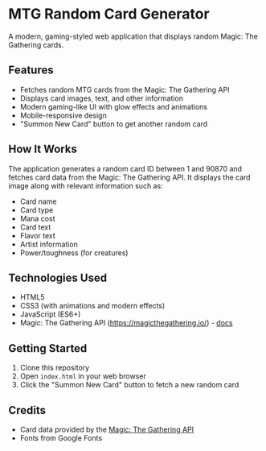 # MTG Random Card Generator

A modern, gaming-styled web application that displays random Magic: The Gathering cards.

## Features

- Fetches random MTG cards from the Magic: The Gathering API
- Displays card images, text, and other information
- Modern gaming-like UI with glow effects and animations
- Mobile-responsive design
- "Summon New Card" button to get another random card

## How It Works

The application generates a random card ID between 1 and 90870 and fetches card data from the Magic: The Gathering API. It displays the card image along with relevant information such as:

- Card name
- Card type
- Mana cost
- Card text
- Flavor text
- Artist information
- Power/toughness (for creatures)

## Technologies Used

- HTML5
- CSS3 (with animations and modern effects)
- JavaScript (ES6+)
- Magic: The Gathering API (https://magicthegathering.io/) - [docs](https://docs.magicthegathering.io/)

## Getting Started

1. Clone this repository
2. Open `index.html` in your web browser
3. Click the "Summon New Card" button to fetch a new random card

## Credits

- Card data provided by the [Magic: The Gathering API](https://magicthegathering.io/)
- Fonts from Google Fonts
